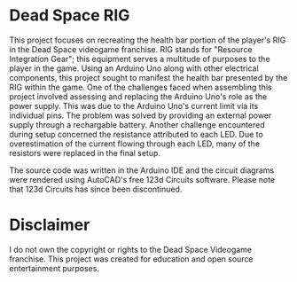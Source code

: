 # Dead Space RIG

This project focuses on recreating the health bar portion of the player's RIG in the Dead Space videogame franchise. RIG stands for "Resource Integration Gear"; this equipment serves a multitude of purposes to the player in the game. Using an Arduino Uno along with other electrical components, this project sought to manifest the health bar presented by the RIG within the game. One of the challenges faced when assembling this project involved assessing and replacing the Arduino Uno's role as the power supply. This was due to the Arduino Uno's current limit via its individual pins. The problem was solved by providing an external power supply through a rechargable battery. Another challenge encountered during setup concerned the resistance attributed to each LED. Due to overestimation of the current flowing through each LED, many of the resistors were replaced in the final setup.

The source code was written in the Arduino IDE and the circuit diagrams were rendered using AutoCAD's free 123d Circuits software. Please note that 123d Circuits has since been discontinued.

# Disclaimer

I do not own the copyright or rights to the Dead Space Videogame franchise. This project was created for education and open source entertainment purposes.
